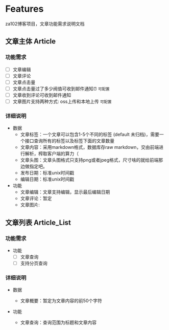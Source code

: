 # Features

za102博客项目，文章功能需求说明文档

## 文章主体 Article

### 功能需求

- [ ] 文章编辑
- [ ] 文章评论
- [ ] 文章点击量
- [ ] 文章点击量过了多少阀值可收到邮件通知⏰ `可配置`
- [ ] 文章收到评论可收到邮件通知
- [ ] 文章图片支持两种方式: oss上传和本地上传 `可配置`

### 详细说明

- 数据
  - 文章标签：一个文章可以包含1-5个不同的标签 (default 未归档)，需要一个接口查询所有的标签以及标签下面的文章数量
  - 文章内容：采用markdown格式，数据库存raw markdown，交由前端进行解析，榨取客户端的算力（
  - 文章头图：文章头图格式只支持png或者jpeg格式，尺寸啥的就给前端那边做指定吧。
  - 发布日期：标准unix时间戳
  - 编辑日期：标准unix时间戳
- 功能
  - 文章编辑：文章支持编辑，显示最后编辑日期
  - 文章评论：暂定
  - 文章图片:

## 文章列表 Article_List

### 功能需求

- 功能
  - [ ] 文章查询
  - [ ] 支持分页查询

### 详细说明

- 数据
  - 文章概要：暂定为文章内容的前50个字符

- 功能
  - 文章查询：查询范围为标题和文章内容
